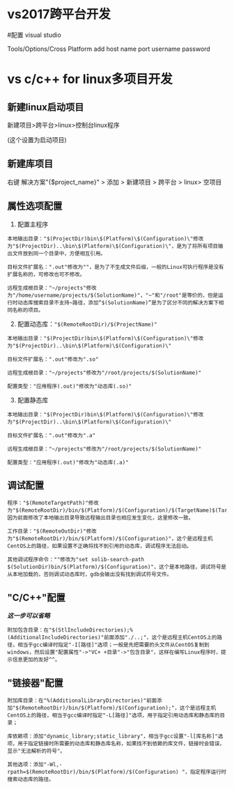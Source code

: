 # vs2017跨平台开发

#配置 visual studio

Tools/Options/Cross Platform
add host name port username password

# vs c/c++ for linux多项目开发

## 新建linux启动项目

新建项目>跨平台>linux>控制台linux程序

(这个设置为启动项目)

## 新建库项目

右键 解决方案"{$project_name}" > 添加 > 新建项目 > 跨平台 > linux> 空项目

## 属性选项配置

1. 配置主程序

```
本地输出目录："$(ProjectDir)bin\$(Platform)\$(Configuration)\"修改为"$(ProjectDir)..\bin\$(Platform)\$(Configuration)\"，是为了将所有项目输出文件放到同一个目录中，方便相互引用。

目标文件扩展名：".out"修改为""，是为了不生成文件后缀，一般的Linux可执行程序是没有扩展名称的，可修改也可不修改。

远程生成根目录："~/projects"修改为"/home/username/projects/$(SolutionName)"，"~"和"/root"是等价的，但是运行时动态库搜索目录不支持~路径，添加“$(SolutionName)”是为了区分不同的解决方案下相同名称的项目。
```

2. 配置动态库：```"$(RemoteRootDir)/$(ProjectName)"```

```
本地输出目录："$(ProjectDir)bin\$(Platform)\$(Configuration)\"修改为"$(ProjectDir)..\bin\$(Platform)\$(Configuration)\"

目标文件扩展名：".out"修改为".so"

远程生成根目录："~/projects"修改为"/root/projects/$(SolutionName)"

配置类型："应用程序(.out)"修改为"动态库(.so)"
```

3. 配置静态库

```
本地输出目录："$(ProjectDir)bin\$(Platform)\$(Configuration)\"修改为"$(ProjectDir)..\bin\$(Platform)\$(Configuration)\"

目标文件扩展名：".out"修改为".a"

远程生成根目录："~/projects"修改为"/root/projects/$(SolutionName)"

配置类型："应用程序(.out)"修改为"动态库(.a)"
```

## 调试配置
```
程序："$(RemoteTargetPath)"修改为"$(RemoteRootDir)/bin/$(Platform)/$(Configuration)/$(TargetName)$(TargetExt)"，因为前面修改了本地输出目录导致远程输出目录也相应发生变化，这里修改一致。

工作目录："$(RemoteOutDir)"修改为"$(RemoteRootDir)/bin/$(Platform)/$(Configuration)"，这个是远程主机CentOS上的路径，如果设置不正确将找不到引用的动态库，调试程序无法启动。

其他调试程序命令：""修改为"set solib-search-path $(SolutionDir)bin/$(Platform)/$(Configuration)"，这个是本地路径，调试符号是从本地加载的，否则调试动态库时，gdb会输出没有找到调试符号文件。
```

## "C/C++"配置
***这一步可以省略***
```
附加包含目录：在"$(StlIncludeDirectories);%(AdditionalIncludeDirectories)"前面添加"./..;"，这个是远程主机CentOS上的路径，相当于gcc编译时指定"-I[路径]"选项；一般是先把需要的头文件从CentOS复制到windows，然后设置"配置属性"->"VC+ +目录"->"包含目录"，这样在编写Linux程序时，提示信息更加的友好^^。
```

## "链接器"配置

```
附加库目录：在"%(AdditionalLibraryDirectories)"前面添加"$(RemoteRootDir)/bin/$(Platform)/$(Configuration);"，这个是远程主机CentOS上的路径，相当于gcc编译时指定"-L[路径]"选项，用于指定引用动态库和静态库的目录；

库依赖项：添加"dynamic_library;static_library"，相当于gcc设置"-l[库名称]"选项，用于指定链接时所需要的动态库和静态库名称，如果找不到依赖的库文件，链接时会错误，显示"无法解析的符号"。

其他选项：添加"-Wl,-rpath=$(RemoteRootDir)/bin/$(Platform)/$(Configuration) "，指定程序运行时搜索动态库的路径。
```
